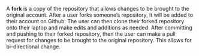 A **fork** is a copy of the repository that allows changes to be brought to the original account. After a user forks someone’s repository, it will be added to their account on Github. The user can then clone their forked repository onto their laptop and make edits and additions as needed. After committing and pushing to their forked repository, then the user can make a pull request for changes to be brought to the original repository. This allows for bi-directional change.

